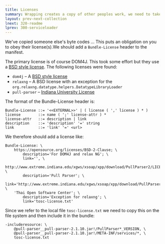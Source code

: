 ```yaml
---
title: Licenses 
summary: Wrapping creates a copy of other peoples work, we need to take a look at how to attribute their work.  
layout: prev-next-collection
lnext: 320-readme
lprev: 300-serviceloader
---
```


We've copied someone else's byte codes ... This puts an obligation on you to obey their license(s).We should add a `Bundle-License` header to the manifest. 

The primary license is of course DOM4J. This took some effort but they use a [BSD style license]. 
The following licenses were found:

* `dom4j` – A [BSD style license]
* `relaxng` – A BSD license with an exception for the `org.relaxng.datatype.helpers.DatatypeLibraryLoader`
* `pull-parser` – [Indiana University License](http://www.extreme.indiana.edu/xgws/xsoap/xpp/download/PullParser2/LICENSE.txt)

The format of the Bundle-License header is:

	Bundle-License ::= '<<EXTERNAL>>' | ( license ( ',' license ) * ) 
	license        ::= name ( ';' license-attr ) *
	license-attr   ::= description | link
	description    ::= 'description' '=' string
	link           ::= 'link' '=' <url> 


We therefore should add a license like:

	Bundle-License: \
		https://opensource.org/licenses/BSD-2-Clause; \
			description='For DOM4J and relax NG'; \
			link='', \
		http://www.extreme.indiana.edu/xgws/xsoap/xpp/download/PullParser2/LICENSE.txt; \
			description='Pull Parser'; \
			link='http://www.extreme.indiana.edu/xgws/xsoap/xpp/download/PullParser2/LICENSE.txt', \
		'Thai Open Software Center'; \
			description='Exception for relaxng'; \
			link='tosc-license.txt'
			
Since we refer to the local file `tosc-license.txt` we need to copy this on the file system and then include it in the bundle:

	-includeresource: \
		@pull-parser__pull-parser-2.1.10.jar!/PullParser*_VERSION, \
		@pull-parser__pull-parser-2.1.10.jar!/META-INF/services/*, \
		tosc-license.txt

[DOM4J]: http://jpm4j.org/#!/p/org.jdom/jdom
[JPM4J]: http://jpm4j.org/
[-conditionalpackage]: http://bnd.bndtools.org/instructions/conditionalpackage.html
[blog]: http://njbartlett.name/2014/05/26/static-linking.html
[133 Service Loader Mediator Specification]: http://blog.osgi.org/2013/02/javautilserviceloader-in-osgi.html
[semanticaly versioned]: http://bnd.bndtools.org/chapters/170-versioning.html 
[135.3 osgi.contract Namespace]: http://blog.osgi.org/2013/08/osgi-contracts-wonkish.html
[BSD style license]: http://dom4j.sourceforge.net/dom4j-1.6.1/license.html
[supernodes of small worlds]: https://en.wikipedia.org/wiki/Small-world_network
[OSGiSemVer]: https://www.osgi.org/wp-content/uploads/SemanticVersioning.pdf
[osgi.enroute.examples.wrapping.dom4j.adapter]: https://github.com/osgi/osgi.enroute.examples/osgi.enroute.examples.wrapping.dom4j.adapter